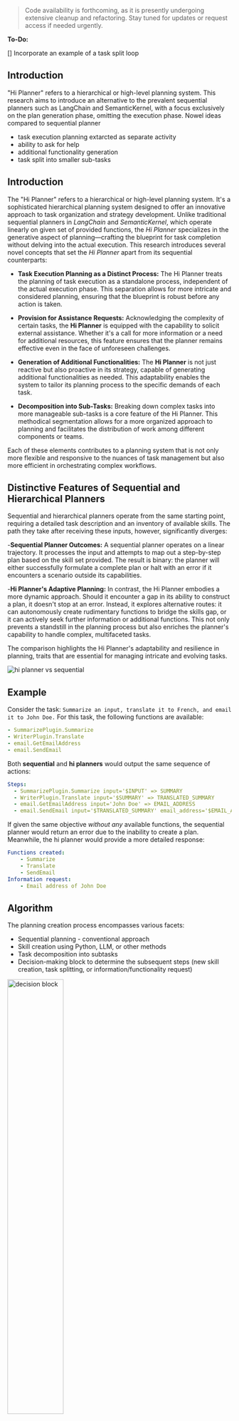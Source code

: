 > Code availability is forthcoming, as it is presently undergoing extensive cleanup and refactoring. Stay tuned for updates or request access if needed urgently.

__To-Do:__

[] Incorporate an example of a task split loop

## Introduction
"Hi Planner" refers to a hierarchical or high-level planning system. This research aims to introduce an alternative to the prevalent sequential planners such as LangChain and SemanticKernel, with a focus exclusively on the plan generation phase, omitting the execution phase.
Nowel ideas compared to sequential planner 

- task execution planning extarcted as separate activity
- ability to ask for help
- additional functionality generation 
- task split into smaller sub-tasks

## Introduction
The "Hi Planner" refers to a hierarchical or high-level planning system. It's a sophisticated hierarchical planning system designed to offer an innovative approach to task organization and strategy development. Unlike traditional sequential planners in _LangChain_ and _SemanticKernel_, which operate linearly on given set of provided functions, the _Hi Planner_ specializes in the generative aspect of planning—crafting the blueprint for task completion without delving into the actual execution. This research introduces several novel concepts that set the _Hi Planner_ apart from its sequential counterparts:

- __Task Execution Planning as a Distinct Process:__ The Hi Planner treats the planning of task execution as a standalone process, independent of the actual execution phase. This separation allows for more intricate and considered planning, ensuring that the blueprint is robust before any action is taken.

- __Provision for Assistance Requests:__ Acknowledging the complexity of certain tasks, the __Hi Planner__ is equipped with the capability to solicit external assistance. Whether it's a call for more information or a need for additional resources, this feature ensures that the planner remains effective even in the face of unforeseen challenges.

- __Generation of Additional Functionalities:__ The __Hi Planner__ is not just reactive but also proactive in its strategy, capable of generating additional functionalities as needed. This adaptability enables the system to tailor its planning process to the specific demands of each task.

- __Decomposition into Sub-Tasks:__ Breaking down complex tasks into more manageable sub-tasks is a core feature of the Hi Planner. This methodical segmentation allows for a more organized approach to planning and facilitates the distribution of work among different components or teams. 

Each of these elements contributes to a planning system that is not only more flexible and responsive to the nuances of task management but also more efficient in orchestrating complex workflows.

## Distinctive Features of Sequential and Hierarchical Planners
Sequential and hierarchical planners operate from the same starting point, requiring a detailed task description and an inventory of available skills. The path they take after receiving these inputs, however, significantly diverges:

-__Sequential Planner Outcomes:__ A sequential planner operates on a linear trajectory. It processes the input and attempts to map out a step-by-step plan based on the skill set provided. The result is binary: the planner will either successfully formulate a complete plan or halt with an error if it encounters a scenario outside its capabilities.

-__Hi Planner's Adaptive Planning:__ In contrast, the Hi Planner embodies a more dynamic approach. Should it encounter a gap in its ability to construct a plan, it doesn't stop at an error. Instead, it explores alternative routes: it can autonomously create rudimentary functions to bridge the skills gap, or it can actively seek further information or additional functions. This not only prevents a standstill in the planning process but also enriches the planner's capability to handle complex, multifaceted tasks.

The comparison highlights the Hi Planner's adaptability and resilience in planning, traits that are essential for managing intricate and evolving tasks.

![hi planner vs sequential](/assets/sequential_vs_hi_planners.jpg)

## Example
Consider the task: ```Summarize an input, translate it to French, and email it to John Doe.``` For this task, the following functions are available:
```YAML
- SummarizePlugin.Summarize
- WriterPlugin.Translate
- email.GetEmailAddress
- email.SendEmail
```
Both __sequential__ and __hi planners__ would output the same sequence of actions:

```YAML
Steps:
  - SummarizePlugin.Summarize input='$INPUT' => SUMMARY
  - WriterPlugin.Translate input='$SUMMARY' => TRANSLATED_SUMMARY
  - email.GetEmailAddress input='John Doe' => EMAIL_ADDRESS
  - email.SendEmail input='$TRANSLATED_SUMMARY' email_address='$EMAIL_ADDRESS'
```

If given the same objective _without any_ available functions, the sequential planner would return an error due to the inability to create a plan. Meanwhile, the hi planner would provide a more detailed response:

```YAML
Functions created:
    - Summarize
    - Translate
    - SendEmail
Information request:
    - Email address of John Doe
```
## Algorithm
The planning creation process encompasses various facets:

- Sequential planning - conventional approach
- Skill creation using Python, LLM, or other methods
- Task decomposition into subtasks
- Decision-making block to determine the subsequent steps (new skill creation, task splitting, or information/functionality request)

<img src="/assets/create_plan.jpg" alt="decision block" width="50%">

### Skill Creation
Initially, we use simple code generation or prompts, but this can certainly be expanded upon. Looking at progress in different projects like GptEnginer and recent demo from GitHub Autopilots - generating working functions looks totally feasible

### Task Split
This step is akin to creating a sequential plan; however, it involves generating descriptions of functions necessary for plan formulation.

![Task splitting process](/assets/task_split.jpg)


[Click for full version](/docs/task_split_example_1.md)

```yaml
Copy code
Task: Summarize, translate, and email text
Inputs:
    - Name: input_text
      Value: "This is a sample text that needs to be summarized, translated, and emailed."
Functions: 
    - Name: summarize_text
      Description: This function summarizes text using an algorithm.
      Verification: Ensures the output is a concise yet comprehensive version of the input.
      Parameters:
          - Name: text
            Description: The text to be summarized
      Outputs:
          - Description: The summarized text
    ...

Steps:
    - Name: Summarize the text
    ...
    - Name: Translate the text
    ...
    - Name: Email the text
```

Subsequent processing will focus on implementing these functions, disregarding the steps described.

### Decision Block
Here, based on the task, available skills, and steps already taken, we decide:

- Whether to develop a new skill using various approaches like Python coding, LLM prompting, shell scripting, etc.
- Whether to break down the task into more manageable subtasks
- When to request assistance, either due to a lack of information or skills (including newly generated ones)
Decision-making process

Key considerations include:

- Shifting from solving tasks to more general function generation
- Detecting loops, where the task splits but the subtasks are too similar to the original (see task split loop)
- Utilizing LLM as an expert system rather than rigidly adhering to hardcoded rules

## Conclusion and Future Work
This project was initiated as part of a larger endeavor to develop a Workforce Agent. An interactive and capable planner is vital for this venture.

### Integrating Domain Knowledge
By designing the decision block as described, we can enhance it with various tool creation strategies and incorporate domain knowledge. This knowledge could relate to both task execution and planning for execution. This knowdge can be in the form of text to be incorporated into prompts thus making possible to educate mnodel without both LLM change and hardcoded parts rewritten. 
Additional information is similar to RAG (Retrival Augmnented Generation), however knowledge on planning strategies and tools geenration is closer to representing knowledge (not information) in expert systems, howerver similar tools might be used.

### Isolating Prompts to a Separate Repository
Since all logic currently relies on prompt engineering, it could be isolated to a dedicated repository. This separation would allow for distinct development cycles between the main codebase and AI prompting strategies.

### Environment aware
Anylizing tasks in [Evaluating Language-Model Agents on Realistic Autonomous Tasks](https://evals.alignment.org/blog/2023-08-01-new-report/) there is clear difference in environment agents work in
- cli for cloud provider, linux shell etc. 
- working with external API to get information
- interact with people vie different medias
- etc.
Current implemntation of hi planner has no enviroment awareness, this can be improved thus making planner even more flexible. 

Additional research and development will refine these concepts to deliver a planner that is not only more interactive but also more capable of handling complex tasks.

## Conclusion and Future Work
The inception of this project is a strategic step toward creating a Workforce Agent. At the heart of this system lies an interactive and proficient planner, integral to the framework's success.

### Integrating Domain Knowledge
The decision block's architecture is deliberately designed to be expansive, paving the way for the integration of specialized tool creation strategies and domain-specific knowledge. This knowledge, extending beyond mere data, can be textually integrated into prompts, thus educating the model without necessitating direct changes to the LLM or overhauling hardcoded components. It moves toward a model reminiscent of RAG (Retrieval Augmented Generation), focusing on embedding expertise akin to that found in expert systems, possibly utilizing similar methodologies.

### Isolating Prompts to a Separate Repository
Given the reliance of the current logic on prompt engineering, compartmentalizing it into a standalone repository is a logical progression. This would facilitate independent development cycles, allowing for the main codebase and AI prompting techniques to evolve asynchronously.

### Environment Awareness
Evaluating agents within diverse operational contexts, as seen in Evaluating Language-Model Agents on Realistic Autonomous Tasks, reveals a pronounced variance in the environments they engage with, such as:

- Command-line interfaces for cloud services or Linux shell tasks.
- Utilization of external APIs for information retrieval.
- Interaction with individuals across various communication platforms.

The current __Hi Planner__ iteration lacks this environmental sensitivity, a dimension that could be vastly improved to enhance the planner's versatility.
Continued research and innovation are key to evolving these constructs, aiming to craft a planner that excels in interactivity and adeptly manages the complexities of diverse tasks.